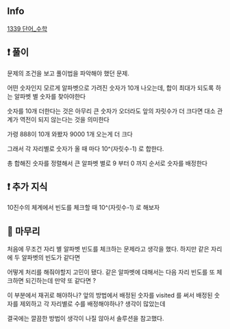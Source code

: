 ## Info

<a href="https://www.acmicpc.net/problem/1339" rel="nofollow">1339 단어_수학</a>

## ❗ 풀이

문제의 조건을 보고 풀이법을 파악해야 했던 문제.

어떤 숫자인지 모르게 알파벳으로 가려진 숫자가 10개 나오는데, 합이 최대가 되도록 하는 알파벳 별 숫자를 찾아야한다

숫자를 10개 더한다는 것은 아무리 큰 숫자가 오더라도 앞의 자릿수가 더 크다면 대소 관계가 역전이 되지 않는다는 것을 의미한다

가령 888이 10개 와봤자 9000 1개 오는게 더 크다

그래서 각 자리별로 숫자가 올 때 마다 10^(자릿수-1) 로 합한다.

총 합해진 숫자를 정렬해서 큰 알파벳 별로 9 부터 0 까지 순서로 숫자를 배정한다

## ❗ 추가 지식

10진수의 체계에서 빈도를 체크할 때 10^(자릿수-1) 로 해보자

## 🙂 마무리

처음에 무조건 자리 별 알파벳 빈도를 체크하는 문제라고 생각을 했다. 하지만 같은 자리에 두 알파벳의 빈도가 같다면

어떻게 처리를 해줘야할지 고민이 됐다. 같은 알파벳에 대해서는 다음 자리 빈도를 또 체크하면 되긴하는데 만약 또 같다면 ?

이 부분에서 재귀로 해야하나? 앞의 방법에서 배정된 숫자를 visited 를 써서 배정된 숫자를 제외하고 각 자리별로 수를 배정해야하나? 생각이 많았는데

결국에는 깔끔한 방법이 생각이 나질 않아서  솔루션을 참고했다.
